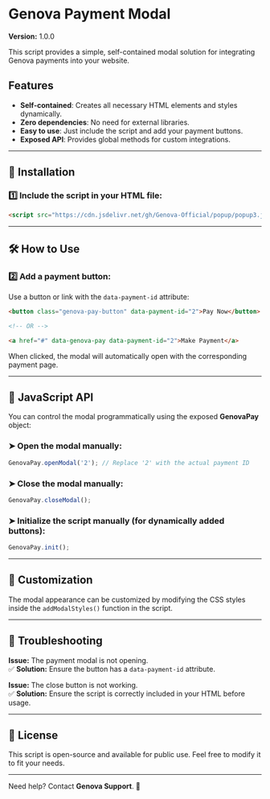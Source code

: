 # Genova Payment Modal  

**Version:** 1.0.0  

This script provides a simple, self-contained modal solution for integrating Genova payments into your website.  

## Features  
- **Self-contained**: Creates all necessary HTML elements and styles dynamically.  
- **Zero dependencies**: No need for external libraries.  
- **Easy to use**: Just include the script and add your payment buttons.  
- **Exposed API**: Provides global methods for custom integrations.  

---

## 🔧 Installation  

### 1️⃣ Include the script in your HTML file:  

```html
<script src="https://cdn.jsdelivr.net/gh/Genova-Official/popup/popup3.js"></script>
```

---

## 🛠 How to Use  

### 2️⃣ Add a payment button:  

Use a button or link with the `data-payment-id` attribute:  

```html
<button class="genova-pay-button" data-payment-id="2">Pay Now</button>

<!-- OR -->

<a href="#" data-genova-pay data-payment-id="2">Make Payment</a>
```

When clicked, the modal will automatically open with the corresponding payment page.

---

## 📌 JavaScript API  

You can control the modal programmatically using the exposed **GenovaPay** object:  

### ➤ Open the modal manually:  
```javascript
GenovaPay.openModal('2'); // Replace '2' with the actual payment ID
```

### ➤ Close the modal manually:  
```javascript
GenovaPay.closeModal();
```

### ➤ Initialize the script manually (for dynamically added buttons):  
```javascript
GenovaPay.init();
```

---

## 🎨 Customization  

The modal appearance can be customized by modifying the CSS styles inside the `addModalStyles()` function in the script.  

---

## 🛑 Troubleshooting  

**Issue:** The payment modal is not opening.  
✅ **Solution:** Ensure the button has a `data-payment-id` attribute.  

**Issue:** The close button is not working.  
✅ **Solution:** Ensure the script is correctly included in your HTML before usage.  

---

## 🚀 License  

This script is open-source and available for public use. Feel free to modify it to fit your needs.  

---

Need help? Contact **Genova Support**. 🚀
